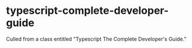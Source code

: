 # typescript-complete-developer-guide
Culled from a class entitled "Typescript The Complete Developer's Guide."
